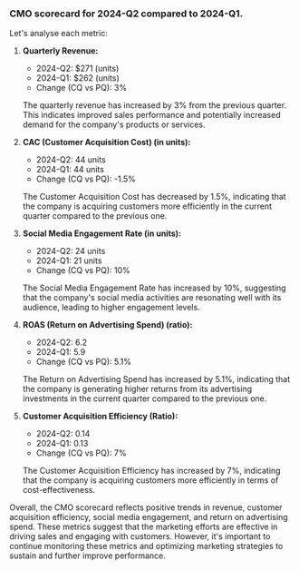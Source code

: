 ### CMO scorecard for 2024-Q2 compared to 2024-Q1. 

Let's analyse each metric:

1. **Quarterly Revenue:**
   - 2024-Q2: $271 (units)
   - 2024-Q1: $262 (units)
   - Change (CQ vs PQ): 3%

   The quarterly revenue has increased by 3% from the previous quarter. This indicates improved sales performance and potentially increased demand for the company's products or services.

2. **CAC (Customer Acquisition Cost) (in units):**
   - 2024-Q2: 44 units
   - 2024-Q1: 44 units
   - Change (CQ vs PQ): -1.5%

   The Customer Acquisition Cost has decreased by 1.5%, indicating that the company is acquiring customers more efficiently in the current quarter compared to the previous one.

3. **Social Media Engagement Rate (in units):**
   - 2024-Q2: 24 units
   - 2024-Q1: 21 units
   - Change (CQ vs PQ): 10%

   The Social Media Engagement Rate has increased by 10%, suggesting that the company's social media activities are resonating well with its audience, leading to higher engagement levels.

4. **ROAS (Return on Advertising Spend) (ratio):**
   - 2024-Q2: 6.2
   - 2024-Q1: 5.9
   - Change (CQ vs PQ): 5.1%

   The Return on Advertising Spend has increased by 5.1%, indicating that the company is generating higher returns from its advertising investments in the current quarter compared to the previous one.

5. **Customer Acquisition Efficiency (Ratio):**
   - 2024-Q2: 0.14
   - 2024-Q1: 0.13
   - Change (CQ vs PQ): 7%

   The Customer Acquisition Efficiency has increased by 7%, indicating that the company is acquiring customers more efficiently in terms of cost-effectiveness.

Overall, the CMO scorecard reflects positive trends in revenue, customer acquisition efficiency, social media engagement, and return on advertising spend. These metrics suggest that the marketing efforts are effective in driving sales and engaging with customers. However, it's important to continue monitoring these metrics and optimizing marketing strategies to sustain and further improve performance.